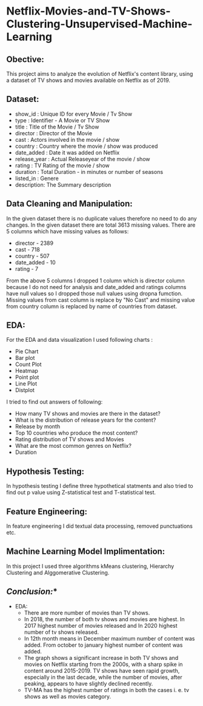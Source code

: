 # Netflix-Movies-and-TV-Shows-Clustering-Unsupervised-Machine-Learning
## **Obective:** 
This project aims to analyze the evolution of Netflix's content library, using a dataset of TV shows and movies available on Netflix as of 2019.
## **Dataset:**
* show_id : Unique ID for every Movie / Tv Show
* type : Identifier - A Movie or TV Show
* title : Title of the Movie / Tv Show
* director : Director of the Movie
* cast : Actors involved in the movie / show
* country : Country where the movie / show was produced
* date_added : Date it was added on Netflix
* release_year : Actual Releaseyear of the movie / show
* rating : TV Rating of the movie / show
* duration : Total Duration - in minutes or number of seasons
* listed_in : Genere
* description: The Summary description
## **Data Cleaning and Manipulation:**
In the given dataset there is no duplicate values therefore no need to do any changes. In the given dataset there are total 3613 missing values.
There are 5 columns which have missing values as follows:
  * director - 2389
  * cast - 718
  * country - 507
  * date_added - 10
  * rating - 7

From the above 5 columns I dropped 1 column which is director column because I do not need for analysis and date_added and ratings columns have null values so I dropped those null values using dropna fumction. Missing values from cast column is replace by "No Cast" and missing value from country column is replaced by name of countries from dataset.
## **EDA:**
For the EDA and data visualization I used following charts :
 * Pie Chart
 * Bar plot
 * Count Plot
 * Heatmap
 * Point plot
 * Line Plot
 * Distplot

I tried to find out answers of following:
 * How many TV shows and movies are there in the dataset?
 * What is the distribution of release years for the content?
 * Release by month
 * Top 10 countries who produce the most content?
 * Rating distribution of TV shows and Movies
 * What are the most common genres on Netflix?
 * Duration
## **Hypothesis Testing:**
In hypothesis testing I define three hypothetical statments and also tried to find out p value using Z-statistical test and T-statistical test.
## **Feature Engineering:**
In feature engineering I did textual data processing, removed punctuations etc.
## **Machine Learning Model Implimentation:**
In this project I used three algorithms kMeans clustering, Hierarchy Clustering and Alggomerative Clustering.
## *Conclusion:**
* EDA:
  * There are more number of movies than TV shows.
  * In 2018, the number of both tv shows and movies are highest. In 2017 highest number of movies released and In 2020 highest number of tv shows released.
  * In 12th month means in December maximum number of content was added. From october to january highest number of content was added.
  * The graph shows a significant increase in both TV shows and movies on Netflix starting from the 2000s, with a sharp spike in content around 2015-2019. TV shows have seen rapid growth, especially in the last decade, while the number of movies, after peaking, appears to have slightly declined recently.
  * TV-MA has the highest number of ratings in both the cases i. e. tv shows as well as movies category.
